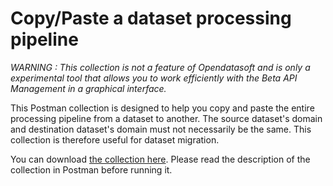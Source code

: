 
# Copy/Paste a dataset processing pipeline

*WARNING : This collection is not a feature of Opendatasoft and is only a experimental tool that allows you to work efficiently with the Beta API Management in a graphical interface.*

This Postman collection is designed to help you copy and paste the entire processing pipeline from a dataset to another. 
The source dataset's domain and destination dataset's domain must not necessarily be the same. This collection is therefore useful for dataset migration. 

You can download [the collection here](20210901%20-%20Copy%20Paste%20-%20Processing%20pipeline.postman_collection.json). Please read the description of the collection in Postman before running it. 
